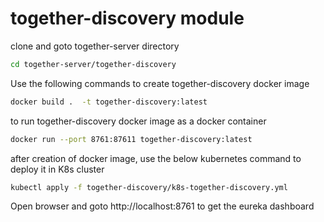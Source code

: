 # together-discovery module

clone and goto together-server directory

```bash
cd together-server/together-discovery
```

Use the following commands to create together-discovery docker image
```bash
docker build .  -t together-discovery:latest
```

to run together-discovery docker image as a docker container
```bash
docker run --port 8761:87611 together-discovery:latest
```

after creation of docker image, use the below kubernetes command to deploy it in K8s cluster

```bash
kubectl apply -f together-discovery/k8s-together-discovery.yml
```

Open browser and goto http://localhost:8761 to get the eureka dashboard